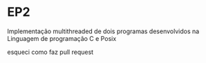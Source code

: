 # EP2
Implementação multithreaded de dois programas desenvolvidos na Linguagem de programação C e Posix

esqueci como faz pull request

